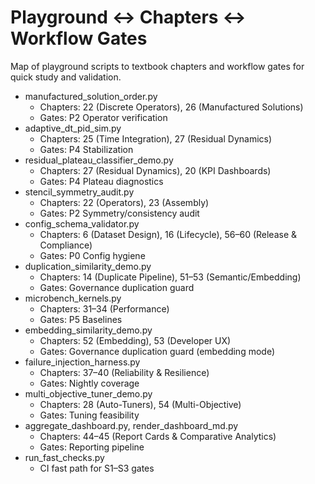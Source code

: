 # Playground ↔ Chapters ↔ Workflow Gates

Map of playground scripts to textbook chapters and workflow gates for quick study and validation.

- manufactured_solution_order.py
  - Chapters: 22 (Discrete Operators), 26 (Manufactured Solutions)
  - Gates: P2 Operator verification
- adaptive_dt_pid_sim.py
  - Chapters: 25 (Time Integration), 27 (Residual Dynamics)
  - Gates: P4 Stabilization
- residual_plateau_classifier_demo.py
  - Chapters: 27 (Residual Dynamics), 20 (KPI Dashboards)
  - Gates: P4 Plateau diagnostics
- stencil_symmetry_audit.py
  - Chapters: 22 (Operators), 23 (Assembly)
  - Gates: P2 Symmetry/consistency audit
- config_schema_validator.py
  - Chapters: 6 (Dataset Design), 16 (Lifecycle), 56–60 (Release & Compliance)
  - Gates: P0 Config hygiene
- duplication_similarity_demo.py
  - Chapters: 14 (Duplicate Pipeline), 51–53 (Semantic/Embedding)
  - Gates: Governance duplication guard
- microbench_kernels.py
  - Chapters: 31–34 (Performance)
  - Gates: P5 Baselines
- embedding_similarity_demo.py
  - Chapters: 52 (Embedding), 53 (Developer UX)
  - Gates: Governance duplication guard (embedding mode)
- failure_injection_harness.py
  - Chapters: 37–40 (Reliability & Resilience)
  - Gates: Nightly coverage
- multi_objective_tuner_demo.py
  - Chapters: 28 (Auto-Tuners), 54 (Multi-Objective)
  - Gates: Tuning feasibility
- aggregate_dashboard.py, render_dashboard_md.py
  - Chapters: 44–45 (Report Cards & Comparative Analytics)
  - Gates: Reporting pipeline
- run_fast_checks.py
  - CI fast path for S1–S3 gates
